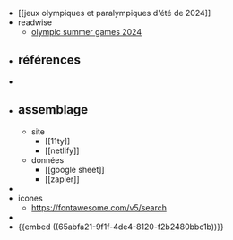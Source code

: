 - [[jeux olympiques et paralympiques d'été de 2024]]
- readwise
	- [olympic summer games 2024](https://read.readwise.io/filter/tag:%22olympic%20summer%20games%202024%22)
- ## références
-
- ## assemblage
	- site
		- [[11ty]]
		- [[netlify]]
	- données
		- [[google sheet]]
		- [[zapier]]
-
- icones
	- https://fontawesome.com/v5/search
-
- {{embed ((65abfa21-9f1f-4de4-8120-f2b2480bbc1b))}}